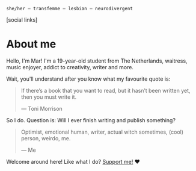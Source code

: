 `she/her — transfemme — lesbian — neurodivergent`

<span class="sociallinks">[social links]</span>

# About me
Hello, I'm Mar! I'm a 19-year-old student from The Netherlands, waitress, music enjoyer, addict to creativity, writer and more.

Wait, you'll understand after you know what my favourite quote is:

> If there’s a book that you want to read, but it hasn’t been written yet, then you must write it.
> 
> ― Toni Morrison

So I do. Question is: Will I ever finish writing and publish something?

> Optimist, emotional human, writer, actual witch sometimes, (cool) person, weirdo, me.
> 
> ― Me

Welcome around here! Like what I do? [Support me!](/?p=support) ❤️